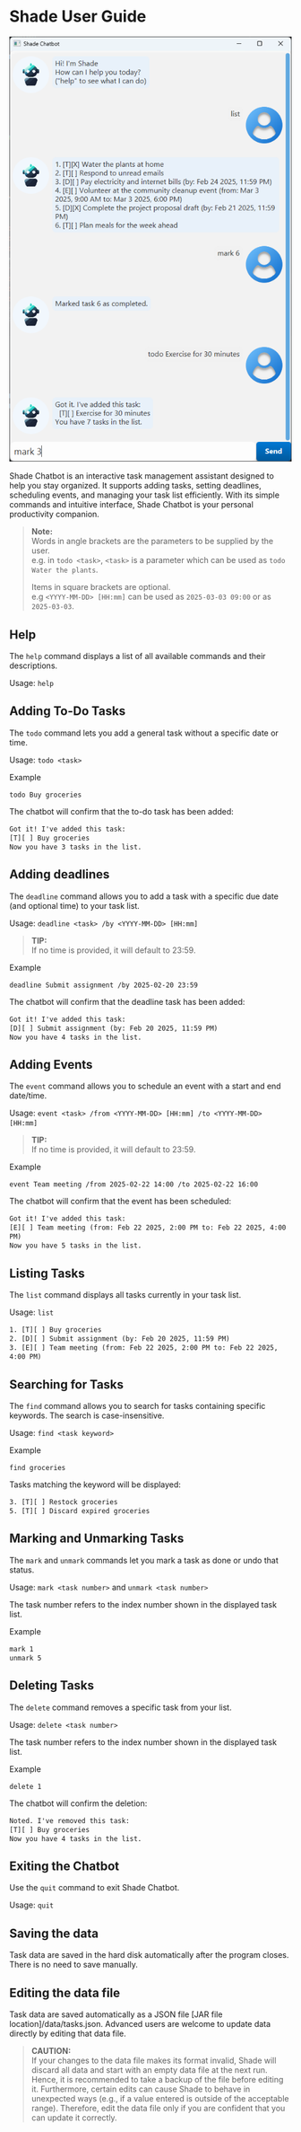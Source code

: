 # Shade User Guide

![Screenshot of Shade](Ui.png)

Shade Chatbot is an interactive task management assistant designed to help you stay organized. It supports adding tasks, setting deadlines, scheduling events, and managing your task list efficiently. With its simple commands and intuitive interface, Shade Chatbot is your personal productivity companion.

> **Note:**  
> Words in angle brackets are the parameters to be supplied by the user.  
> e.g. in `todo <task>`, `<task>` is a parameter which can be used as `todo Water the plants`.
> 
> Items in square brackets are optional.  
> e.g `<YYYY-MM-DD> [HH:mm]` can be used as `2025-03-03 09:00` or as `2025-03-03`.

## Help

The `help` command displays a list of all available commands and their descriptions.

Usage: `help`

## Adding To-Do Tasks

The `todo` command lets you add a general task without a specific date or time.

Usage: `todo <task>`

Example
```text
todo Buy groceries
```

The chatbot will confirm that the to-do task has been added:
```text
Got it! I've added this task:
[T][ ] Buy groceries
Now you have 3 tasks in the list.
```

## Adding deadlines

The `deadline` command allows you to add a task with a specific due date (and optional time) to your task list.

Usage: `deadline <task> /by <YYYY-MM-DD> [HH:mm]`

> **TIP:**  
> If no time is provided, it will default to 23:59.

Example
```text
deadline Submit assignment /by 2025-02-20 23:59
```

The chatbot will confirm that the deadline task has been added:
```text
Got it! I've added this task:
[D][ ] Submit assignment (by: Feb 20 2025, 11:59 PM)
Now you have 4 tasks in the list.
```

## Adding Events

The `event` command allows you to schedule an event with a start and end date/time.

Usage: `event <task> /from <YYYY-MM-DD> [HH:mm] /to <YYYY-MM-DD> [HH:mm]`

> **TIP:**  
> If no time is provided, it will default to 23:59.

Example
```text
event Team meeting /from 2025-02-22 14:00 /to 2025-02-22 16:00
```

The chatbot will confirm that the event has been scheduled:
```text
Got it! I've added this task:
[E][ ] Team meeting (from: Feb 22 2025, 2:00 PM to: Feb 22 2025, 4:00 PM)
Now you have 5 tasks in the list.
```

## Listing Tasks

The `list` command displays all tasks currently in your task list.

Usage: `list`

```text
1. [T][ ] Buy groceries
2. [D][ ] Submit assignment (by: Feb 20 2025, 11:59 PM)
3. [E][ ] Team meeting (from: Feb 22 2025, 2:00 PM to: Feb 22 2025, 4:00 PM)
```

## Searching for Tasks

The `find` command allows you to search for tasks containing specific keywords. The search is case-insensitive.

Usage: `find <task keyword>`

Example
```text
find groceries
```

Tasks matching the keyword will be displayed:
```text
3. [T][ ] Restock groceries
5. [T][ ] Discard expired groceries
```

## Marking and Unmarking Tasks

The `mark` and `unmark` commands let you mark a task as done or undo that status.

Usage: `mark <task number>` and `unmark <task number>`

The task number refers to the index number shown in the displayed task list.

Example
```text
mark 1
unmark 5
```

## Deleting Tasks

The `delete` command removes a specific task from your list.

Usage: `delete <task number>`

The task number refers to the index number shown in the displayed task list.

Example
```text
delete 1
```

The chatbot will confirm the deletion:
```text
Noted. I've removed this task:
[T][ ] Buy groceries
Now you have 4 tasks in the list.
```

## Exiting the Chatbot
Use the `quit` command to exit Shade Chatbot.

Usage: `quit`

## Saving the data
Task data are saved in the hard disk automatically after the program closes. There is no need to save manually.

## Editing the data file
Task data are saved automatically as a JSON file [JAR file location]/data/tasks.json. Advanced users are welcome to update data directly by editing that data file.

> **CAUTION:**  
> If your changes to the data file makes its format invalid, Shade will discard all data and start with an empty data file at the next run. Hence, it is recommended to take a backup of the file before editing it.
> Furthermore, certain edits can cause Shade to behave in unexpected ways (e.g., if a value entered is outside of the acceptable range). Therefore, edit the data file only if you are confident that you can update it correctly.
